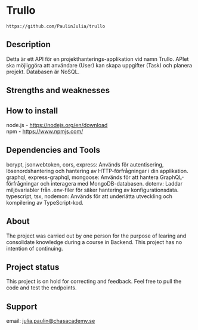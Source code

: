 # Trullo

```
https://github.com/PaulinJulia/trullo
```

## Description
Detta är ett API för en projekthanterings-applikation vid namn Trullo. APIet ska möjliggöra att användare (User) kan skapa uppgifter (Task) och planera projekt. Databasen är NoSQL.

## Strengths and weaknesses



## How to install

node.js - https://nodejs.org/en/download  
npm - https://www.npmjs.com/


## Dependencies and Tools

bcrypt, jsonwebtoken, cors, express: Används för autentisering, lösenordshantering och hantering av HTTP-förfrågningar i din applikation.
graphql, express-graphql, mongoose: Används för att hantera GraphQL-förfrågningar och interagera med MongoDB-databasen.
dotenv: Laddar miljövariabler från .env-filer för säker hantering av konfigurationsdata.
typescript, tsx, nodemon: Används för att underlätta utveckling och kompilering av TypeScript-kod.





## About

The project was carried out by one person for the purpose of learing and consolidate knowledge during a course in Backend. This project has no intention of continuing.

## Project status

This project is on hold for correcting and feedback. Feel free to pull the code and test the endpoints.

## Support

email: julia.paulin@chasacademy.se

